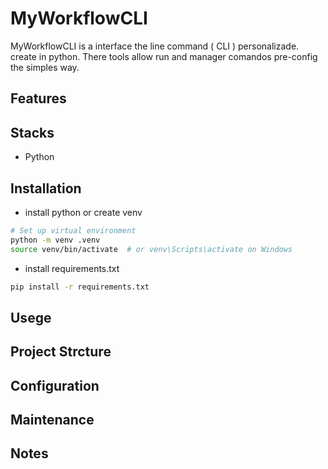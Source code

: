 # MyWorkflowCLI
MyWorkflowCLI is a interface the line command ( CLI ) personalizade.
create in python. There tools allow run and manager comandos pre-config the simples way. 

## Features 

## Stacks
- Python

## Installation
- install python or create venv
```bash
# Set up virtual environment
python -m venv .venv
source venv/bin/activate  # or venv\Scripts\activate on Windows
```
- install requirements.txt
```bash
pip install -r requirements.txt
```

## Usege

## Project Strcture

## Configuration

## Maintenance

## Notes